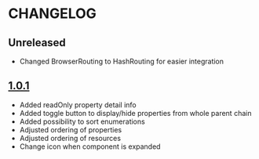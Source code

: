# CHANGELOG

## Unreleased

- Changed BrowserRouting to HashRouting for easier integration

## [1.0.1]

- Added readOnly property detail info
- Added toggle button to display/hide properties from whole parent chain
- Added possibility to sort enumerations
- Adjusted ordering of properties
- Adjusted ordering of resources
- Change icon when component is expanded

[1.0.1]: https://github.com/vahanito/oas-ui/releases/tag/v1.0.1
